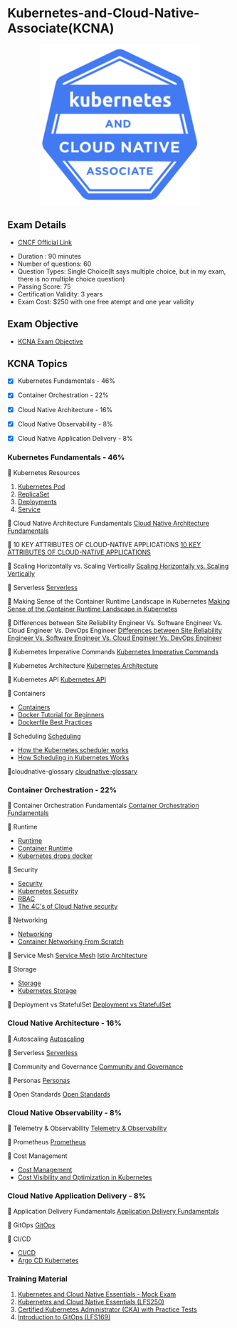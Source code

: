 # Kubernetes-and-Cloud-Native-Associate(KCNA)

<p align="center">
  <img width="360" src="KCNA-Logo-300x300.png">
</p>

## Exam Details

* [CNCF Official Link ](https://training.linuxfoundation.org/certification/kubernetes-cloud-native-associate/?utm_source=lftraining&utm_medium=pr&utm_campaign=kcna1021)
- Duration : 90 minutes
- Number of questions: 60
- Question Types: Single Choice(It says multiple choice, but in my exam, there is no multiple choice question)
- Passing Score: 75
- Certification Validity: 3 years
- Exam Cost: $250 with one free atempt and one year validity

## Exam Objective
- [KCNA Exam Objective](https://github.com/cncf/curriculum/blob/master/KCNA_Curriculum.pdf)

## KCNA Topics

- [X] Kubernetes Fundamentals - 46%
- [X] Container Orchestration - 22%
- [X] Cloud Native Architecture - 16%
- [X] Cloud Native Observability - 8%
- [X] Cloud Native Application Delivery - 8%


### Kubernetes Fundamentals - 46%

:large_blue_diamond: Kubernetes Resources 

1. [Kubernetes Pod](https://kubernetes.io/docs/concepts/workloads/pods/)
2. [ReplicaSet](https://kubernetes.io/docs/concepts/workloads/controllers/replicaset/)
3. [Deployments](https://kubernetes.io/docs/concepts/workloads/controllers/deployment/)
4. [Service](https://kubernetes.io/docs/concepts/services-networking/service/) 


:large_blue_diamond: Cloud Native Architecture Fundamentals
[Cloud Native Architecture Fundamentals](https://medium.com/walmartglobaltech/cloud-native-architecture-fundamentals-ac13f979916d)

:large_blue_diamond: 10 KEY ATTRIBUTES OF CLOUD-NATIVE APPLICATIONS
[10 KEY ATTRIBUTES OF CLOUD-NATIVE APPLICATIONS](https://thenewstack.io/10-key-attributes-of-cloud-native-applications/)


:large_blue_diamond: Scaling Horizontally vs. Scaling Vertically
[Scaling Horizontally vs. Scaling Vertically](https://www.section.io/blog/scaling-horizontally-vs-vertically/)

:large_blue_diamond: Serverless
[Serverless](https://www.redhat.com/en/topics/cloud-native-apps/what-is-serverless)

:large_blue_diamond: Making Sense of the Container Runtime Landscape in Kubernetes
[Making Sense of the Container Runtime Landscape in Kubernetes](https://www.youtube.com/watch?v=RyXL1zOa8Bw)

:large_blue_diamond: Differences between Site Reliability Engineer Vs. Software Engineer Vs. Cloud Engineer Vs. DevOps Engineer
[Differences between Site Reliability Engineer Vs. Software Engineer Vs. Cloud Engineer Vs. DevOps Engineer](https://www.squadcast.com/blog/differences-between-site-reliability-engineer-vs-software-engineer-vs-cloud-engineer-vs-devops-engineer)

:large_blue_diamond: Kubernetes Imperative Commands
[Kubernetes Imperative Commands](https://kubernetes.io/docs/tasks/manage-kubernetes-objects/imperative-command/)

:large_blue_diamond: Kubernetes Architecture
[Kubernetes Architecture](https://www.redhat.com/en/topics/containers/kubernetes-architecture)

:large_blue_diamond: Kubernetes API
[Kubernetes API](https://kubernetes.io/docs/reference/)

:large_blue_diamond: Containers
- [Containers](https://kubernetes.io/docs/concepts/containers/)
- [Docker Tutorial for Beginners](https://www.youtube.com/watch?v=fqMOX6JJhGo)
- [Dockerfile Best Practices](https://www.youtube.com/watch?v=JofsaZ3H1qM)

:large_blue_diamond: Scheduling
[Scheduling](https://kubernetes.io/docs/concepts/scheduling-eviction/)
- [How the Kubernetes scheduler works](https://www.youtube.com/watch?v=rDCWxkvPlAw)
- [How Scheduling in Kubernetes Works ](https://www.youtube.com/watch?v=0FvQR-0tK54)


:large_blue_diamond:cloudnative-glossary
[cloudnative-glossary](https://github.com/cncf/glossary/blob/main/cloudnative-glossary.pdf)



### Container Orchestration - 22%

:large_blue_diamond: Container Orchestration Fundamentals
[Container Orchestration Fundamentals](https://www.youtube.com/watch?v=kBF6Bvth0zw&t=3s)

:large_blue_diamond: Runtime
- [Runtime](https://kubernetes.io/docs/setup/production-environment/container-runtimes/)
- [Container Runtime](https://www.youtube.com/watch?v=RyXL1zOa8Bw)
- [Kubernetes drops docker](https://www.youtube.com/watch?v=AkfE8PBQnPs)


:large_blue_diamond: Security
- [Security](https://kubernetes.io/docs/tasks/configure-pod-container/security-context/)
- [Kubernetes Security](https://www.youtube.com/watch?v=wqsUfvRyYpw)
- [RBAC](https://www.youtube.com/watch?v=4HMRFcg6nEY)
- [The 4C's of Cloud Native security](https://kubernetes.io/docs/concepts/security/overview/#the-4c-s-of-cloud-native-security)


:large_blue_diamond: Networking
- [Networking](https://kubernetes.io/docs/concepts/services-networking/)
- [Container Networking From Scratch](https://www.youtube.com/watch?v=6v_BDHIgOY8)

:large_blue_diamond: Service Mesh
[Service Mesh](https://www.redhat.com/en/topics/microservices/what-is-a-service-mesh)
[Istio Architecture](https://istio.io/latest/docs/ops/deployment/architecture/)

:large_blue_diamond: Storage
- [Storage](https://kubernetes.io/docs/concepts/storage/)
- [Kubernetes Storage](https://www.youtube.com/watch?v=uSxlgK1bCuA)

:large_blue_diamond: Deployment vs StatefulSet
[Deployment vs StatefulSet](https://stackoverflow.com/questions/41583672/kubernetes-deployments-vs-statefulsets)

### Cloud Native Architecture - 16%

:large_blue_diamond: Autoscaling
[Autoscaling](https://kubernetes.io/docs/tasks/run-application/horizontal-pod-autoscale/)

:large_blue_diamond: Serverless
[Serverless](https://developers.redhat.com/coderland/serverless/serverless-knative-intro#)

:large_blue_diamond: Community and Governance
[Community and Governance](https://github.com/kubernetes/community/blob/master/governance.md)

:large_blue_diamond: Personas
[Personas](https://cluster-api.sigs.k8s.io/user/personas.html)

:large_blue_diamond: Open Standards
[Open Standards](https://thenewstack.io/open-standards-and-the-role-of-containerd-in-kubernetes-orchestration/)


### Cloud Native Observability - 8%

:large_blue_diamond: Telemetry & Observability
[Telemetry & Observability](TBD)

:large_blue_diamond: Prometheus
[Prometheus](https://opensource.com/article/19/11/introduction-monitoring-prometheus)

:large_blue_diamond: Cost Management
- [Cost Management](https://searchitoperations.techtarget.com/tip/Kubernetes-cost-management-approaches-to-save-money)
- [Cost Visibility and Optimization in Kubernetes](https://www.youtube.com/watch?v=JhJF5AvtshM)


### Cloud Native Application Delivery - 8%

:large_blue_diamond: Application Delivery Fundamentals
[Application Delivery Fundamentals](TBD)

:large_blue_diamond: GitOps
[GitOps](https://www.redhat.com/en/topics/devops/what-is-gitops)

:large_blue_diamond: CI/CD
- [CI/CD](https://www.containiq.com/post/cicd-pipelines-with-kubernetes)
- [Argo CD Kubernetes](https://www.youtube.com/playlist?list=PL34sAs7_26wMW4bWKnMIfEd87aPuw75by)


### Training Material

1. [Kubernetes and Cloud Native Essentials - Mock Exam](https://www.101daysofdevops.com/courses/kubernetes-and-cloud-native-essentials-lfs250/quizzes/kubernetes-and-cloud-native-essentials-exam/)
2. [Kubernetes and Cloud Native Essentials (LFS250)](https://training.linuxfoundation.org/training/kubernetes-and-cloud-native-essentials-lfs250/)
3. [Certified Kubernetes Administrator (CKA) with Practice Tests](https://www.udemy.com/course/certified-kubernetes-administrator-with-practice-tests/)
4. [Introduction to GitOps (LFS169)](https://training.linuxfoundation.org/training/introduction-to-gitops-lfs169/)










